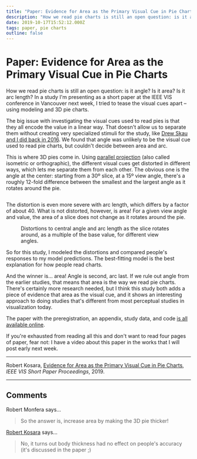 ```yaml
---
title: "Paper: Evidence for Area as the Primary Visual Cue in Pie Charts"
description: "How we read pie charts is still an open question: is it angle? Is it area? Is it arc length? In a study I'm presenting as a short paper at the IEEE VIS conference in Vancouver next week, I tried to tease the visual cues apart – using modeling and 3D pie charts."
date: 2019-10-17T15:52:12.000Z
tags: paper, pie charts
outline: false
---
```


# Paper: Evidence for Area as the Primary Visual Cue in Pie Charts

How we read pie charts is still an open question: is it angle? Is it area? Is it arc length? In a study I'm presenting as a short paper at the IEEE VIS conference in Vancouver next week, I tried to tease the visual cues apart – using modeling and 3D pie charts.

The big issue with investigating the visual cues used to read pies is that they all encode the value in a linear way. That doesn't allow us to separate them without creating very specialized stimuli for the study, like <a href="https://eagereyes.org/papers/a-pair-of-pie-chart-papers">Drew Skau and I did back in 2016</a>. We found that angle was unlikely to be the visual cue used to read pie charts, but couldn't decide between area and arc.

This is where 3D pies come in. Using <a href="https://en.wikipedia.org/wiki/Parallel_projection">parallel projection</a> (also called isometric or orthographic), the different visual cues get distorted in different ways, which lets me separate them from each other. The obvious one is the angle at the center: starting from a 30º slice, at a 15º view angle, there's a roughly 12-fold difference between the smallest and the largest angle as it rotates around the pie.

<figure class="wp-block-image"><img src="https://eagereyes.org/wp-content/uploads/2019/10/3d-pies.png" alt="" class="wp-image-12411"/></figure>

The distortion is even more severe with arc length, which differs by a factor of about 40. What is not distorted, however, is area! For a given view angle and value, the area of a slice does not change as it rotates around the pie.

<figure class="wp-block-image"><img src="https://eagereyes.org/wp-content/uploads/2019/10/pie-distortions.png" alt="" class="wp-image-12412"/><figcaption>Distortions to central angle and arc length as the slice rotates around, as a multiple of the base value, for different view angles.</figcaption></figure>

So for this study, I modeled the distortions and compared people's responses to my model predictions. The best-fitting model is the best explanation for how people read charts.

And the winner is… area! Angle is second, arc last. If we rule out angle from the earlier studies, that means that area is the way we read pie charts. There's certainly more research needed, but I think this study both adds a piece of evidence that area as the visual cue, and it shows an interesting approach to doing studies that's different from most perceptual studies in visualization today.

The paper with the preregistration, an appendix, study data, and code <a href="https://osf.io/7y842/">is all available online</a>.

If you're exhausted from reading all this and don't want to read four pages of paper, fear not: I have a video about this paper in the works that I will post early next week.

<hr class="wp-block-separator"/>

Robert Kosara, <a href="https://kosara.net/publications/Kosara-VISShort-2019.html">Evidence for Area as the Primary Visual Cue in Pie Charts</a>, <em>IEEE VIS Short Paper Proceedings</em>, 2019.


---
## Comments

Robert Monfera says…
>	So the answer is, increase area by making the 3D pie thicker!

<a href="http://eagereyes.org/about" rel="nofollow noopener" target="_blank">Robert Kosara</a> says…
>	No, it turns out body thickness had no effect on people's accuracy (it's discussed in the paper ;)


